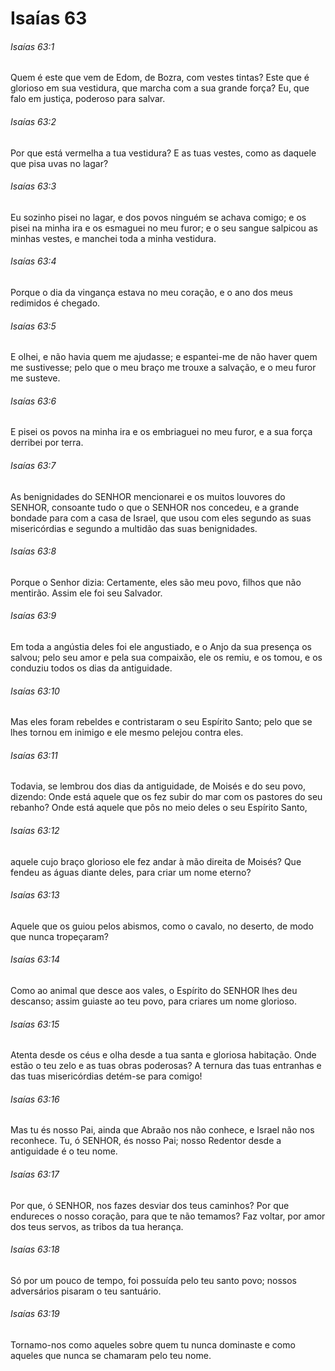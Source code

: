 # Isaías 63

###### Isaías 63:1

Quem é este que vem de Edom, de Bozra, com vestes tintas? Este que é glorioso em sua vestidura, que marcha com a sua grande força? Eu, que falo em justiça, poderoso para salvar.

###### Isaías 63:2

Por que está vermelha a tua vestidura? E as tuas vestes, como as daquele que pisa uvas no lagar?

###### Isaías 63:3

Eu sozinho pisei no lagar, e dos povos ninguém se achava comigo; e os pisei na minha ira e os esmaguei no meu furor; e o seu sangue salpicou as minhas vestes, e manchei toda a minha vestidura.

###### Isaías 63:4

Porque o dia da vingança estava no meu coração, e o ano dos meus redimidos é chegado.

###### Isaías 63:5

E olhei, e não havia quem me ajudasse; e espantei-me de não haver quem me sustivesse; pelo que o meu braço me trouxe a salvação, e o meu furor me susteve.

###### Isaías 63:6

E pisei os povos na minha ira e os embriaguei no meu furor, e a sua força derribei por terra.

###### Isaías 63:7

As benignidades do SENHOR mencionarei e os muitos louvores do SENHOR, consoante tudo o que o SENHOR nos concedeu, e a grande bondade para com a casa de Israel, que usou com eles segundo as suas misericórdias e segundo a multidão das suas benignidades.

###### Isaías 63:8

Porque o Senhor dizia: Certamente, eles são meu povo, filhos que não mentirão. Assim ele foi seu Salvador.

###### Isaías 63:9

Em toda a angústia deles foi ele angustiado, e o Anjo da sua presença os salvou; pelo seu amor e pela sua compaixão, ele os remiu, e os tomou, e os conduziu todos os dias da antiguidade.

###### Isaías 63:10

Mas eles foram rebeldes e contristaram o seu Espírito Santo; pelo que se lhes tornou em inimigo e ele mesmo pelejou contra eles.

###### Isaías 63:11

Todavia, se lembrou dos dias da antiguidade, de Moisés e do seu povo, dizendo: Onde está aquele que os fez subir do mar com os pastores do seu rebanho? Onde está aquele que pôs no meio deles o seu Espírito Santo,

###### Isaías 63:12

aquele cujo braço glorioso ele fez andar à mão direita de Moisés? Que fendeu as águas diante deles, para criar um nome eterno?

###### Isaías 63:13

Aquele que os guiou pelos abismos, como o cavalo, no deserto, de modo que nunca tropeçaram?

###### Isaías 63:14

Como ao animal que desce aos vales, o Espírito do SENHOR lhes deu descanso; assim guiaste ao teu povo, para criares um nome glorioso.

###### Isaías 63:15

Atenta desde os céus e olha desde a tua santa e gloriosa habitação. Onde estão o teu zelo e as tuas obras poderosas? A ternura das tuas entranhas e das tuas misericórdias detém-se para comigo!

###### Isaías 63:16

Mas tu és nosso Pai, ainda que Abraão nos não conhece, e Israel não nos reconhece. Tu, ó SENHOR, és nosso Pai; nosso Redentor desde a antiguidade é o teu nome.

###### Isaías 63:17

Por que, ó SENHOR, nos fazes desviar dos teus caminhos? Por que endureces o nosso coração, para que te não temamos? Faz voltar, por amor dos teus servos, as tribos da tua herança.

###### Isaías 63:18

Só por um pouco de tempo, foi possuída pelo teu santo povo; nossos adversários pisaram o teu santuário.

###### Isaías 63:19

Tornamo-nos como aqueles sobre quem tu nunca dominaste e como aqueles que nunca se chamaram pelo teu nome.

